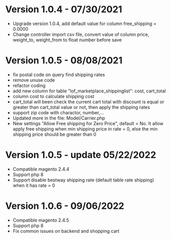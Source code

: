 # Version 1.0.4 - 07/30/2021
- Upgrade version 1.0.4, add default value for column free_shipping = 0.0000
- Change controller import csv file, convert value of column price, weight_to, weight_from to float number before save

# Version 1.0.5 - 08/08/2021
- fix postal code on query find shipping rates
- remove unuse code
- refactor coding
- add new column for table "lof_marketplace_shippinglist": cost, cart_total
- column cost to calculate shipping cost
- cart_total will been check the current cart total with discount is equal or greater than cart_total value or not, then apply the shipping rates
- support zip code with charactor, number,...
- Updated more in the file: Model/Carrier.php
- New settings "Allow Free shipping for Zero Price", default = No. It allow apply free shipping when min shipping price in rate = 0, else the min shipping price should be greater than 0

# Version 1.0.5 - update 05/22/2022
- Compatible magento 2.4.4
- Support php 8
- Support disable bestway shipping rate (default table rate shipping) when it has rate = 0

# Version 1.0.6 - 09/06/2022
- Compatible magento 2.4.5
- Support php 8
- Fix common issues on backend and shopping cart
